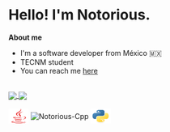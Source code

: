 # Hello! I'm Notorious.
**About me** <br>
<ul>
  <li>I'm a software developer from México 🇲🇽</li>
  <li>TECNM student</li>
  <li>You can reach me <a href="https://twitter.com/NotLuisG">here</a></li>
</ul>


<div style="display: inline_block"><br>
  <a href="https://github.com/BigNotorious13">
  <img align="center" height="150em" src="https://github-readme-stats.vercel.app/api?username=BigNotorious13&show_icons=true&theme=dracula&include_all_commits=true&count_private=true"/>
  <img align="center" height="150em" src="https://github-readme-stats.vercel.app/api/top-langs/?username=BigNotorious13&layout=compact&langs_count=7&theme=dracula"/>
  </a>
</div>


<div style="display: inline_block"><br>
  <img align="center" alt="Notorious-Java" height="30" width="40" src="https://raw.githubusercontent.com/devicons/devicon/master/icons/java/java-plain.svg">
  <img align="center" alt="Notorious-Cpp" height="30" width="40" src="https://cdn.jsdelivr.net/gh/devicons/devicon/icons/cplusplus/cplusplus-original.svg" />
  <img align="center" alt="Notorious-Python" height="30" width="40" src="https://raw.githubusercontent.com/devicons/devicon/master/icons/python/python-original.svg">
  <!-- Incluir imagen -->
 </div>
  
